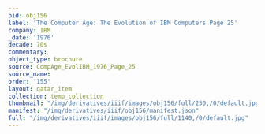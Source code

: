 ```yaml
---
pid: obj156
label: 'The Computer Age: The Evolution of IBM Computers Page 25'
company: IBM
_date: '1976'
decade: 70s
commentary: 
object_type: brochure
source: CompAge_EvolIBM_1976_Page_25
source_name: 
order: '155'
layout: qatar_item
collection: temp_collection
thumbnail: "/img/derivatives/iiif/images/obj156/full/250,/0/default.jpg"
manifest: "/img/derivatives/iiif/obj156/manifest.json"
full: "/img/derivatives/iiif/images/obj156/full/1140,/0/default.jpg"
---
```

